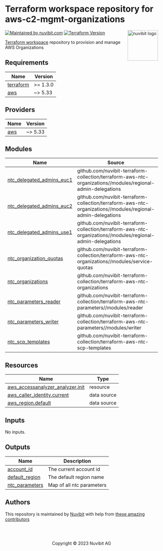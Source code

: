 # Terraform workspace repository for aws-c2-mgmt-organizations

<!-- LOGO -->
<a href="https://nuvibit.com">
    <img src="https://nuvibit.com/images/logo/logo-nuvibit-square.png" alt="nuvibit logo" title="nuvibit" align="right" width="100" />
</a>

<!-- SHIELDS -->
[![Maintained by nuvibit.com][nuvibit-shield]][nuvibit-url]
[![Terraform Version][terraform-version-shield]][terraform-version-url]

<!-- DESCRIPTION -->
[Terraform workspace][terraform-workspace-url] repository to provision and manage AWS Organizations

<!-- BEGIN_TF_DOCS -->
## Requirements

| Name | Version |
|------|---------|
| <a name="requirement_terraform"></a> [terraform](#requirement\_terraform) | >= 1.3.0 |
| <a name="requirement_aws"></a> [aws](#requirement\_aws) | ~> 5.33 |

## Providers

| Name | Version |
|------|---------|
| <a name="provider_aws"></a> [aws](#provider\_aws) | ~> 5.33 |

## Modules

| Name | Source | Version |
|------|--------|---------|
| <a name="module_ntc_delegated_admins_euc1"></a> [ntc\_delegated\_admins\_euc1](#module\_ntc\_delegated\_admins\_euc1) | github.com/nuvibit-terraform-collection/terraform-aws-ntc-organizations//modules/regional-admin-delegations | 1.3.0 |
| <a name="module_ntc_delegated_admins_euc2"></a> [ntc\_delegated\_admins\_euc2](#module\_ntc\_delegated\_admins\_euc2) | github.com/nuvibit-terraform-collection/terraform-aws-ntc-organizations//modules/regional-admin-delegations | 1.3.0 |
| <a name="module_ntc_delegated_admins_use1"></a> [ntc\_delegated\_admins\_use1](#module\_ntc\_delegated\_admins\_use1) | github.com/nuvibit-terraform-collection/terraform-aws-ntc-organizations//modules/regional-admin-delegations | 1.3.0 |
| <a name="module_ntc_organization_quotas"></a> [ntc\_organization\_quotas](#module\_ntc\_organization\_quotas) | github.com/nuvibit-terraform-collection/terraform-aws-ntc-organizations//modules/service-quotas | 1.3.1 |
| <a name="module_ntc_organizations"></a> [ntc\_organizations](#module\_ntc\_organizations) | github.com/nuvibit-terraform-collection/terraform-aws-ntc-organizations | 1.3.1 |
| <a name="module_ntc_parameters_reader"></a> [ntc\_parameters\_reader](#module\_ntc\_parameters\_reader) | github.com/nuvibit-terraform-collection/terraform-aws-ntc-parameters//modules/reader | 1.1.2 |
| <a name="module_ntc_parameters_writer"></a> [ntc\_parameters\_writer](#module\_ntc\_parameters\_writer) | github.com/nuvibit-terraform-collection/terraform-aws-ntc-parameters//modules/writer | 1.1.2 |
| <a name="module_ntc_scp_templates"></a> [ntc\_scp\_templates](#module\_ntc\_scp\_templates) | github.com/nuvibit-terraform-collection/terraform-aws-ntc-scp-templates | 1.0.3 |

## Resources

| Name | Type |
|------|------|
| [aws_accessanalyzer_analyzer.init](https://registry.terraform.io/providers/hashicorp/aws/latest/docs/resources/accessanalyzer_analyzer) | resource |
| [aws_caller_identity.current](https://registry.terraform.io/providers/hashicorp/aws/latest/docs/data-sources/caller_identity) | data source |
| [aws_region.default](https://registry.terraform.io/providers/hashicorp/aws/latest/docs/data-sources/region) | data source |

## Inputs

No inputs.

## Outputs

| Name | Description |
|------|-------------|
| <a name="output_account_id"></a> [account\_id](#output\_account\_id) | The current account id |
| <a name="output_default_region"></a> [default\_region](#output\_default\_region) | The default region name |
| <a name="output_ntc_parameters"></a> [ntc\_parameters](#output\_ntc\_parameters) | Map of all ntc parameters |
<!-- END_TF_DOCS -->

<!-- AUTHORS -->
## Authors
This repository is maintained by [Nuvibit][nuvibit-url] with help from [these amazing contributors][contributors-url]

<!-- COPYRIGHT -->
<br />
<br />
<p align="center">Copyright &copy; 2023 Nuvibit AG</p>

<!-- MARKDOWN LINKS & IMAGES -->
[nuvibit-shield]: https://img.shields.io/badge/maintained%20by-nuvibit.com-%235849a6.svg?style=flat&color=1c83ba
[nuvibit-url]: https://nuvibit.com
[terraform-version-shield]: https://img.shields.io/badge/terraform-%3E%3D1.2-blue.svg?style=flat&color=blueviolet
[terraform-version-url]: https://developer.hashicorp.com/terraform/language/v1.2.x/upgrade-guides
[contributors-url]: https://github.com/nuvibit-terraform-collection/aws-c2-management/graphs/contributors
[terraform-workspace-url]: https://app.terraform.io/app/nuvibit-c2/workspaces/aws-c2-management